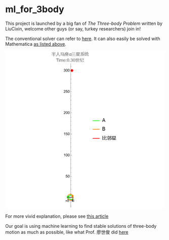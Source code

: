 # ml_for_3body

This project is launched by a big fan of *The Three-body Problem* written by LiuCixin, welcome other guys (or say, turkey researchers) join in!

The conventional solver can refer to [here](https://github.com/zaman13/Three-Body-Problem-Gravitational-System/blob/master/Python%20notebook%20files/Earth_Jupiter_Sun_system.ipynb). It can also easily be solved with Mathematica [as listed above](https://github.com/Fisherd99/ml_for_3body/blob/main/three_body_problem.nb).

![An example of three-body motion](https://github.com/Fisherd99/ml_for_3body/blob/main/threebody.gif)

For more vivid explanation, please see [this article](https://zhuanlan.zhihu.com/p/588949798)

Our goal is using machine learning to find stable solutions of three-body motion as much as possible, like what Prof. 廖世俊 did [here](https://news.sjtu.edu.cn/jdzh/20220606/172074.html)
